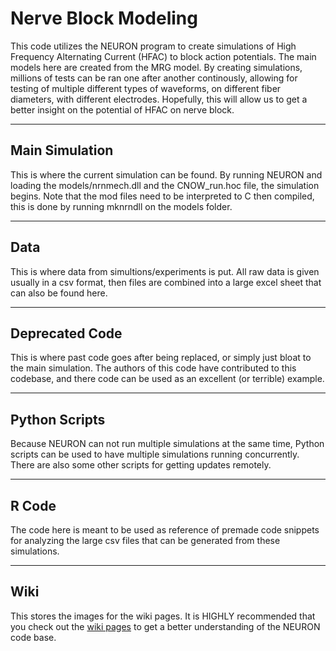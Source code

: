 # Nerve Block Modeling

This code utilizes the NEURON program to create simulations of High Frequency Alternating Current (HFAC) to block action potentials. The main models here are created from the MRG model. By creating simulations, millions of tests can be ran one after another continously, allowing for testing of multiple different types of waveforms, on different fiber diameters, with different electrodes. Hopefully, this will allow us to get a better insight on the potential of HFAC on nerve block.  

---
## Main Simulation  
This is where the current simulation can be found. By running NEURON and loading the models/nrnmech.dll and the CNOW_run.hoc file, the simulation begins. Note that the mod files need to be interpreted to C then compiled, this is done by running mknrndll on the models folder.  

---
## Data  
This is where data from simultions/experiments is put. All raw data is given usually in a csv format, then files are combined into a large excel sheet that can also be found here.  

---
## Deprecated Code  
This is where past code goes after being replaced, or simply just bloat to the main simulation. The authors of this code have contributed to this codebase, and there code can be used as an excellent (or terrible) example.  

---
## Python Scripts  
Because NEURON can not run multiple simulations at the same time, Python scripts can be used to have multiple simulations running concurrently. There are also some other scripts for getting updates remotely.  

---
## R Code  
The code here is meant to be used as reference of premade code snippets for analyzing the large csv files that can be generated from these simulations.  

---
## Wiki
This stores the images for the wiki pages. It is HIGHLY recommended that you check out the [wiki pages](https://github.com/mrjoeboo123/NEURON/wiki) to get a better understanding of the NEURON code base. 

